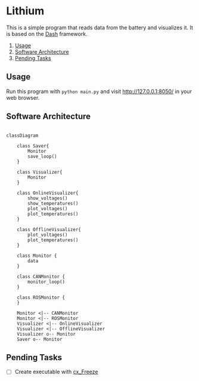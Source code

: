 # Lithium

This is a simple program that reads data from the battery and visualizes it. It is based on the [Dash](https://dash.plotly.com/) framework.

1. [Usage](#usage)
2. [Software Architecture](#software-architecture)
3. [Pending Tasks](#pending-tasks)

## Usage

Run this program with `python main.py` and visit http://127.0.0.1:8050/ in your web browser.

## Software Architecture 

```mermaid

classDiagram

    class Saver{
        Monitor
        save_loop()
    }

    class Visualizer{
        Monitor
    }

    class OnlineVisualizer{
        show_voltages()
        show_temperatures()
        plot_voltages()
        plot_temperatures()
    }

    class OfflineVisualizer{
        plot_voltages()
        plot_temperatures()
    }

    class Monitor {
        data
    }

    class CANMonitor {
        monitor_loop()
    }

    class ROSMonitor {
    }

    Monitor <|-- CANMonitor
    Monitor <|-- ROSMonitor
    Visualizer <|-- OnlineVisualizer
    Visualizer <|-- OfflineVisualizer
    Visualizer o-- Monitor
    Saver o-- Monitor
```

## Pending Tasks

- [ ] Create executable with [cx_Freeze](https://cx-freeze.readthedocs.io/en/stable/setup_script.html)